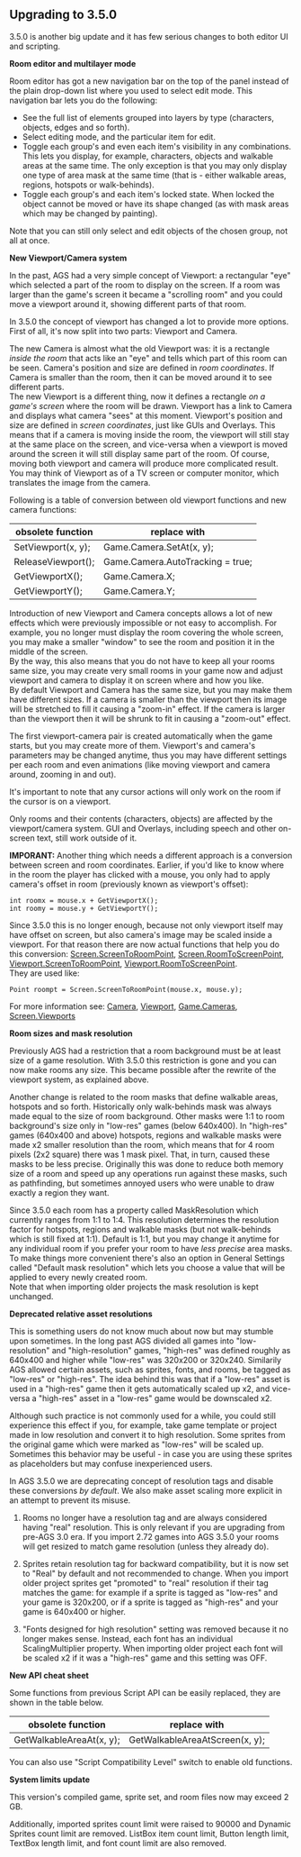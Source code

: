 ## Upgrading to 3.5.0

3.5.0 is another big update and it has few serious changes to both editor UI and scripting.

**Room editor and multilayer mode**

Room editor has got a new navigation bar on the top of the panel instead of the plain drop-down list where you used to select edit mode. This navigation bar lets you do the following:

* See the full list of elements grouped into layers by type (characters, objects, edges and so forth).
* Select editing mode, and the particular item for edit.
* Toggle each group's and even each item's visibility in any combinations. This lets you display, for example, characters, objects and walkable areas at the same time. The only exception is that you may only display one type of area mask at the same time (that is - either walkable areas, regions, hotspots or walk-behinds).
* Toggle each group's and each item's locked state. When locked the object cannot be moved or have its shape changed (as with mask areas which may be changed by painting).

Note that you can still only select and edit objects of the chosen group, not all at once.

**New Viewport/Camera system**

In the past, AGS had a very simple concept of Viewport: a rectangular "eye" which selected a part of the room to display on the screen. If a room was larger than the game's screen it became a "scrolling room" and you could move a viewport around it, showing different parts of that room.

In 3.5.0 the concept of viewport has changed a lot to provide more options. First of all, it's now split into two parts: Viewport and Camera.

The new Camera is almost what the old Viewport was: it is a rectangle *inside the room* that acts like an "eye" and tells which part of this room can be seen. Camera's position and size are defined in *room coordinates*. If Camera is smaller than the room, then it can be moved around it to see different parts.<br>
The new Viewport is a different thing, now it defines a rectangle *on a game's screen* where the room will be drawn. Viewport has a link to Camera and displays what camera "sees" at this moment. Viewport's position and size are defined in *screen coordinates*, just like GUIs and Overlays. This means that if a camera is moving inside the room, the viewport will still stay at the same place on the screen, and vice-versa when a viewport is moved around the screen it will still display same part of the room. Of course, moving both viewport and camera will produce more complicated result.<br>
You may think of Viewport as of a TV screen or computer monitor, which translates the image from the camera.

Following is a table of conversion between old viewport functions and new camera functions:

obsolete function | replace with
-- | --
SetViewport(x, y); | Game.Camera.SetAt(x, y);
ReleaseViewport(); | Game.Camera.AutoTracking = true;
GetViewportX(); | Game.Camera.X;
GetViewportY(); | Game.Camera.Y;

Introduction of new Viewport and Camera concepts allows a lot of new effects which were previously impossible or not easy to accomplish. For example, you no longer must display the room covering the whole screen, you may make a smaller "window" to see the room and position it in the middle of the screen.<br>
By the way, this also means that you do not have to keep all your rooms same size, you may create very small rooms in your game now and adjust viewport and camera to display it on screen where and how you like.<br>
By default Viewport and Camera has the same size, but you may make them have different sizes. If a camera is smaller than the viewport then its image will be stretched to fill it causing a "zoom-in" effect. If the camera is larger than the viewport then it will be shrunk to fit in causing a "zoom-out" effect.

The first viewport-camera pair is created automatically when the game starts, but you may create more of them. Viewport's and camera's parameters may be changed anytime, thus you may have different settings per each room and even animations (like moving viewport and camera around, zooming in and out).

It's important to note that any cursor actions will only work on the room if the cursor is on a viewport.

Only rooms and their contents (characters, objects) are affected by the viewport/camera system. GUI and Overlays, including speech and other on-screen text, still work outside of it.

**IMPORANT:** Another thing which needs a different approach is a conversion between screen and room coordinates. Earlier, if you'd like to know where in the room the player has clicked with a mouse, you only had to apply camera's offset in room (previously known as viewport's offset):

    int roomx = mouse.x + GetViewportX();
    int roomy = mouse.y + GetViewportY();

Since 3.5.0 this is no longer enough, because not only viewport itself may have offset on screen, but also camera's image may be scaled inside a viewport. For that reason there are now actual functions that help you do this conversion: [Screen.ScreenToRoomPoint](Screen#screentoroompoint), [Screen.RoomToScreenPoint](Screen#roomtoscreenpoint), [Viewport.ScreenToRoomPoint](Viewport#screentoroompoint), [Viewport.RoomToScreenPoint](Viewport#roomtoscreenpoint).<br>
They are used like:

    Point roompt = Screen.ScreenToRoomPoint(mouse.x, mouse.y);

For more information see: [Camera](Camera), [Viewport](Viewport), [Game.Cameras](Game#cameras), [Screen.Viewports](Screen#viewports)

**Room sizes and mask resolution**

Previously AGS had a restriction that a room background must be at least size of a game resolution. With 3.5.0 this restriction is gone and you can now make rooms any size. This became possible after the rewrite of the viewport system, as explained above.

Another change is related to the room masks that define walkable areas, hotspots and so forth. Historically only walk-behinds mask was always made equal to the size of room background. Other masks were 1:1 to room background's size only in "low-res" games (below 640x400). In "high-res" games (640x400 and above) hotspots, regions and walkable masks were made x2 smaller resolution than the room, which means that for 4 room pixels (2x2 square) there was 1 mask pixel. That, in turn, caused these masks to be less precise. Originally this was done to reduce both memory size of a room and speed up any operations run against these masks, such as pathfinding, but sometimes annoyed users who were unable to draw exactly a region they want.

Since 3.5.0 each room has a property called MaskResolution which currently ranges from 1:1 to 1:4. This resolution determines the resolution factor for hotspots, regions and walkable masks (but not walk-behinds which is still fixed at 1:1). Default is 1:1, but you may change it anytime for any individual room if you prefer your room to have *less precise* area masks.<br>
To make things more convenient there's also an option in General Settings called "Default mask resolution" which lets you choose a value that will be applied to every newly created room.<br>
Note that when importing older projects the mask resolution is kept unchanged.

**Deprecated relative asset resolutions**

This is something users do not know much about now but may stumble upon sometimes. In the long past AGS divided all games into "low-resolution" and "high-resolution" games, "high-res" was defined roughly as 640x400 and higher while "low-res" was 320x200 or 320x240. Similarily AGS allowed certain assets, such as sprites, fonts, and rooms, be tagged as "low-res" or "high-res". The idea behind this was that if a "low-res" asset is used in a "high-res" game then it gets automatically scaled up x2, and vice-versa a "high-res" asset in a "low-res" game would be downscaled x2.

Although such practice is not commonly used for a while, you could still experience this effect if you, for example, take game template or project made in low resolution and convert it to high resolution. Some sprites from the original game which were marked as "low-res" will be scaled up. Sometimes this behavior may be useful - in case you are using these sprites as placeholders but may confuse inexperienced users.

In AGS 3.5.0 we are deprecating concept of resolution tags and disable these conversions *by default*. We also make asset scaling more explicit in an attempt to prevent its misuse.

1. Rooms no longer have a resolution tag and are always considered having "real" resolution. This is only relevant if you are upgrading from pre-AGS 3.0 era. If you import 2.72 games into AGS 3.5.0 your rooms will get resized to match game resolution (unless they already do).

2. Sprites retain resolution tag for backward compatibility, but it is now set to "Real" by default and not recommended to change. When you import older project sprites get "promoted" to "real" resolution if their tag matches the game: for example if a sprite is tagged as "low-res" and your game is 320x200, or if a sprite is tagged as "high-res" and your game is 640x400 or higher.

3. "Fonts designed for high resolution" setting was removed because it no longer makes sense. Instead, each font has an individual ScalingMultiplier property. When importing older project each font will be scaled x2 if it was a "high-res" game and this setting was OFF.

**New API cheat sheet**

Some functions from previous Script API can be easily replaced, they are shown in the table below.

obsolete function | replace with
-- | --
GetWalkableAreaAt(x, y); | GetWalkableAreaAtScreen(x, y);

You can also use "Script Compatibility Level" switch to enable old functions.

**System limits update**

This version's compiled game, sprite set, and room files now may exceed 2 GB. 

Additionally, imported sprites count limit were raised to 90000 and Dynamic Sprites count limit are removed. 
ListBox item count limit, Button  length limit, TextBox length limit, and font count limit are also removed.
